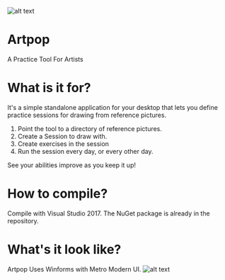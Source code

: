 ![alt text](https://github.com/metalmario971/artpop/blob/master/Rsc/ArtPopLogo128.png)
# Artpop
A Practice Tool For Artists

# What is it for?
It's a simple standalone application for your desktop that lets you define practice sessions 
for drawing from reference pictures.  
1. Point the tool to a directory of reference pictures.
2. Create a Session to draw with.
3. Create exercises in the session
4. Run the session every day, or every other day.

See your abilities improve as you keep it up!

# How to compile?
Compile with Visual Studio 2017.  The NuGet package is already in the repository.

# What's it look like?
Artpop Uses Winforms with Metro Modern UI.
![alt text](https://github.com/metalmario971/artpop/blob/master/Rsc/Artpop_Screenshot.png)
